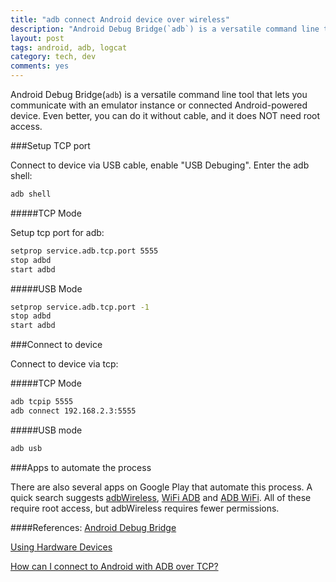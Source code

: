 ```yaml
---
title: "adb connect Android device over wireless"
description: "Android Debug Bridge(`adb`) is a versatile command line tool that lets you communicate with an emulator instance or connected Android-powered device. Even better, you can do it without cable."
layout: post
tags: android, adb, logcat
category: tech, dev
comments: yes
---
```


Android Debug Bridge(`adb`) is a versatile command line tool that lets you communicate with an emulator instance or connected Android-powered device. Even better, you can do it without cable, and it does NOT need root access.

###Setup TCP port

Connect to device via USB cable, enable "USB Debuging".
Enter the adb shell:

```bash
adb shell 
```

#####TCP Mode

Setup tcp port for adb:

```bash
setprop service.adb.tcp.port 5555
stop adbd
start adbd
```

#####USB Mode

```bash
setprop service.adb.tcp.port -1
stop adbd
start adbd
```

###Connect to device

Connect to device via tcp:

#####TCP Mode

```bash
adb tcpip 5555
adb connect 192.168.2.3:5555
```

#####USB mode

```bash
adb usb
```

###Apps to automate the process

There are also several apps on Google Play that automate this process. A quick search suggests [adbWireless](https://play.google.com/store/apps/details?id=siir.es.adbWireless&hl=en), [WiFi ADB](https://play.google.com/store/apps/details?id=com.ttxapps.wifiadb&hl=en) and [ADB WiFi](https://play.google.com/store/apps/details?id=com.ryosoftware.adbw&hl=en). All of these require root access, but adbWireless requires fewer permissions.


####References:
[Android Debug Bridge](http://developer.android.com/tools/help/adb.html)

[Using Hardware Devices](http://developer.android.com/tools/device.html)

[How can I connect to Android with ADB over TCP?](http://stackoverflow.com/questions/2604727/how-can-i-connect-to-android-with-adb-over-tcp)